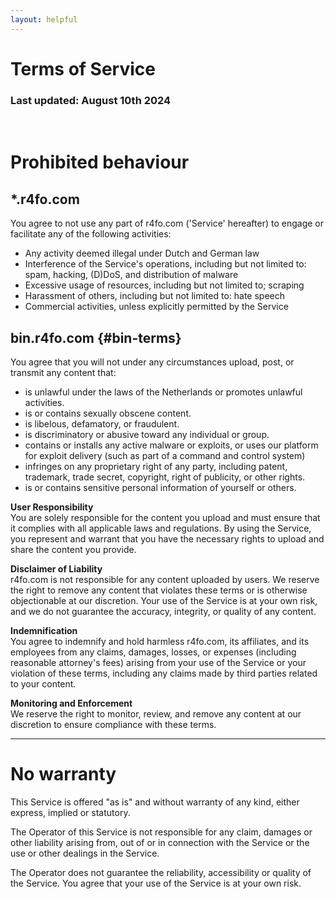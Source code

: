 ```yaml
---
layout: helpful
---
```

# Terms of Service
### Last updated: August 10th 2024
<br>

# Prohibited behaviour
## *.r4fo.com
You agree to not use any part of r4fo.com ('Service' hereafter) to engage or facilitate any of the following activities:

- Any activity deemed illegal under Dutch and German law
- Interference of the Service's operations, including but not limited to: spam, hacking, (D)DoS, and distribution of malware
- Excessive usage of resources, including but not limited to; scraping
- Harassment of others, including but not limited to: hate speech
- Commercial activities, unless explicitly permitted by the Service

## bin.r4fo.com {#bin-terms}
You agree that you will not under any circumstances upload, post, or transmit any content that:
- is unlawful under the laws of the Netherlands or promotes unlawful activities.
- is or contains sexually obscene content.
- is libelous, defamatory, or fraudulent.
- is discriminatory or abusive toward any individual or group.
- contains or installs any active malware or exploits, or uses our platform for exploit delivery (such as part of a command and control system)
- infringes on any proprietary right of any party, including patent, trademark, trade secret, copyright, right of publicity, or other rights.
- is or contains sensitive personal information of yourself or others.

**User Responsibility**  
You are solely responsible for the content you upload and must ensure that it complies with all applicable laws and regulations. By using the Service, you represent and warrant that you have the necessary rights to upload and share the content you provide.

**Disclaimer of Liability**  
r4fo.com is not responsible for any content uploaded by users. We reserve the right to remove any content that violates these terms or is otherwise objectionable at our discretion. Your use of the Service is at your own risk, and we do not guarantee the accuracy, integrity, or quality of any content.

**Indemnification**  
You agree to indemnify and hold harmless r4fo.com, its affiliates, and its employees from any claims, damages, losses, or expenses (including reasonable attorney's fees) arising from your use of the Service or your violation of these terms, including any claims made by third parties related to your content.

**Monitoring and Enforcement**  
We reserve the right to monitor, review, and remove any content at our discretion to ensure compliance with these terms.

<hr>

# No warranty

This Service is offered "as is" and without warranty of any kind, either express, implied or statutory.

The Operator of this Service is not responsible for any claim, damages or other liability arising from, out of or in connection with the Service or the use or other dealings in the Service.

The Operator does not guarantee the reliability, accessibility or quality of the Service. You agree that your use of the Service is at your own risk.
